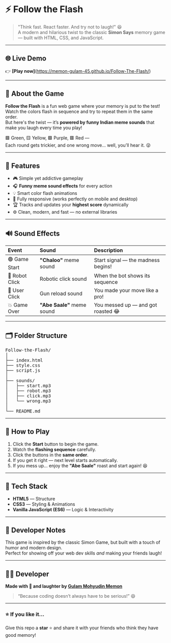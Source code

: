 # ⚡ Follow the Flash

> "Think fast. React faster. And try not to laugh!" 😆  
> A modern and hilarious twist to the classic **Simon Says** memory game — built with HTML, CSS, and JavaScript.

---

## 🌐 Live Demo

👉 **[Play now]**(https://memon-gulam-45.github.io/Follow-The-Flash/)

---

## 🌟 About the Game

**Follow the Flash** is a fun web game where your memory is put to the test!  
Watch the colors flash in sequence and try to repeat them in the same order.  
But here's the twist — it’s **powered by funny Indian meme sounds** that make you laugh every time you play!

🟩 Green, 🟨 Yellow, 🟪 Purple, 🟥 Red —  
Each round gets trickier, and one wrong move... well, you’ll hear it. 😜

---

## 🧠 Features

- 🎮 Simple yet addictive gameplay
- 🎧 **Funny meme sound effects** for every action
- 💡 Smart color flash animations
- 📱 Fully responsive (works perfectly on mobile and desktop)
- 🏆 Tracks and updates your **highest score** dynamically
- ⚙️ Clean, modern, and fast — no external libraries

---

## 🔊 Sound Effects

| Event          | Sound                      | Description                        |
| :------------- | :------------------------- | :--------------------------------- |
| 🟢 Game Start  | **"Chaloo"** meme sound    | Start signal — the madness begins! |
| 🤖 Robot Click | Robotic click sound        | When the bot shows its sequence    |
| 🔫 User Click  | Gun reload sound           | You made your move like a pro!     |
| 💥 Game Over   | **"Abe Saale"** meme sound | You messed up — and got roasted 😂 |

---

## 🗂️ Folder Structure

<pre>
Follow-the-Flash/
│
├── index.html
├── style.css
├── script.js
│
├── sounds/
│   ├── start.mp3
│   ├── robot.mp3
│   ├── click.mp3
│   └── wrong.mp3
│
└── README.md
</pre>

---

## 🚀 How to Play

1. Click the **Start** button to begin the game.
2. Watch the **flashing sequence** carefully.
3. Click the buttons in the **same order**.
4. If you get it right — next level starts automatically.
5. If you mess up... enjoy the **"Abe Saale"** roast and start again! 😆

---

## 🧩 Tech Stack

- **HTML5** — Structure
- **CSS3** — Styling & Animations
- **Vanilla JavaScript (ES6)** — Logic & Interactivity

---

## 🧠 Developer Notes

This game is inspired by the classic Simon Game, but built with a touch of humor and modern design.  
Perfect for showing off your web dev skills _and_ making your friends laugh!

---

## 👨‍💻 Developer

**Made with 🤍 and laughter by [Gulam Mohyudin Memon](https://github.com/memon-gulam-45)**

> “Because coding doesn’t always have to be serious!” 😄

---

### ⭐ If you like it...

Give this repo a **star** ⭐ and share it with your friends who think they have good memory!
